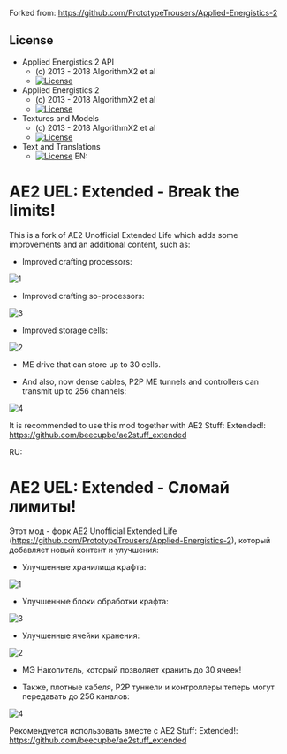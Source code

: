 Forked from: https://github.com/PrototypeTrousers/Applied-Energistics-2
## License
* Applied Energistics 2 API
  - (c) 2013 - 2018 AlgorithmX2 et al
  - [![License](https://img.shields.io/badge/License-MIT-red.svg?style=flat-square)](http://opensource.org/licenses/MIT)
* Applied Energistics 2
  - (c) 2013 - 2018 AlgorithmX2 et al
  - [![License](https://img.shields.io/badge/License-LGPLv3-blue.svg?style=flat-square)](https://raw.githubusercontent.com/AppliedEnergistics/Applied-Energistics-2/rv2/LICENSE)
* Textures and Models
  - (c) 2013 - 2018 AlgorithmX2 et al
  - [![License](https://img.shields.io/badge/License-CC%20BY--NC--SA%203.0-yellow.svg?style=flat-square)](https://creativecommons.org/licenses/by-nc-sa/3.0/)
* Text and Translations
  - [![License](https://img.shields.io/badge/License-No%20Restriction-green.svg?style=flat-square)](https://creativecommons.org/publicdomain/zero/1.0/)
EN:

# AE2 UEL: Extended - Break the limits!

This is a fork of AE2 Unofficial Extended Life which adds some improvements and an additional content, such as:

- Improved crafting processors:

![1](https://github.com/beecupbe/ae2uel_extended/assets/115642276/72974756-8684-4a81-a546-3974691564a8)

- Improved crafting so-processors:

![3](https://github.com/beecupbe/ae2uel_extended/assets/115642276/fef036df-f3ad-4572-ab4d-38fbb100d96f)

- Improved storage cells:

![2](https://github.com/beecupbe/ae2uel_extended/assets/115642276/99f9740f-7965-449c-b36d-be1974886cea)

- ME drive that can store up to 30 cells.

-  And also, now dense cables, P2P ME tunnels and controllers can transmit up to 256 channels:


![4](https://github.com/beecupbe/ae2uel_extended/assets/115642276/97ebf4a0-b436-456c-a6a0-e31d997c60cb)

It is recommended to use this mod together with AE2 Stuff: Extended!: https://github.com/beecupbe/ae2stuff_extended

RU:

# AE2 UEL: Extended - Сломай лимиты!

Этот мод - форк AE2 Unofficial Extended Life (https://github.com/PrototypeTrousers/Applied-Energistics-2), который добавляет новый контент и улучшения:


 - Улучшенные хранилища крафта:
    
![1](https://github.com/beecupbe/ae2uel_extended/assets/115642276/72974756-8684-4a81-a546-3974691564a8)

 - Улучшенные блоки обработки крафта:

![3](https://github.com/beecupbe/ae2uel_extended/assets/115642276/fef036df-f3ad-4572-ab4d-38fbb100d96f)

- Улучшенные ячейки хранения:

![2](https://github.com/beecupbe/ae2uel_extended/assets/115642276/99f9740f-7965-449c-b36d-be1974886cea)

- МЭ Накопитель, который позволяет хранить до 30 ячеек!

- Также, плотные кабеля, P2P туннели и контроллеры теперь могут передавать до 256 каналов:

![4](https://github.com/beecupbe/ae2uel_extended/assets/115642276/97ebf4a0-b436-456c-a6a0-e31d997c60cb)

Рекомендуется использовать вместе с AE2 Stuff: Extended!: https://github.com/beecupbe/ae2stuff_extended
